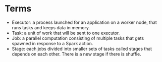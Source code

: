 # Terms

- Executor: a process launched for an application on a worker node,
that runs tasks and keeps data in memory.
- Task: a unit of work that will be sent to one executor.
- Job: a parallel computation consisting of multiple tasks that gets
spawned in response to a Spark action.
- Stage: each jobs divided into smaller sets of tasks called stages
that depends on each other. There is a new stage if there is shuffle.